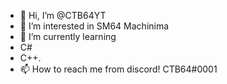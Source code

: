 - 👋 Hi, I’m @CTB64YT
- 👀 I’m interested in SM64 Machinima
- 🌱 I’m currently learning
- C#
- C++.
- 📫 How to reach me from discord! CTB64#0001

<!---
SMC14YT/SMC14YT is a ✨ special ✨ repository because its `README.md` (this file) appears on your GitHub profile.
You can click the Preview link to take a look at your changes.
--->
